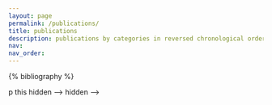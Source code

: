 ```yaml
---
layout: page
permalink: /publications/
title: publications
description: publications by categories in reversed chronological order. generated by jekyll-scholar.
nav: 
nav_order:
---
```


<!-- _pages/publications.md -->
<div class="publications">

{% bibliography %}

</div>

<!-- Keep this hidden -->
p this hidden --> hidden -->